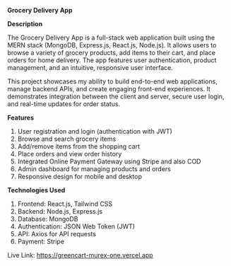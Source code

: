 **Grocery Delivery App**

**Description**

The Grocery Delivery App is a full-stack web application built using the MERN stack (MongoDB, Express.js, React.js, Node.js). It allows users to browse a variety of grocery products, add items to their cart, and place orders for home delivery. The app features user authentication, product management, and an intuitive, responsive user interface.

This project showcases my ability to build end-to-end web applications, manage backend APIs, and create engaging front-end experiences. It demonstrates integration between the client and server, secure user login, and real-time updates for order status.

**Features**

1. User registration and login (authentication with JWT)
2. Browse and search grocery items
3. Add/remove items from the shopping cart
4. Place orders and view order history
5. Integrated Online Payment Gateway using Stripe and also COD
6. Admin dashboard for managing products and orders
7. Responsive design for mobile and desktop

**Technologies Used**

1. Frontend: React.js, Tailwind CSS
2. Backend: Node.js, Express.js
3. Database: MongoDB
4. Authentication: JSON Web Token (JWT)
5. API: Axios for API requests
6. Payment: Stripe

Live Link: https://greencart-murex-one.vercel.app
